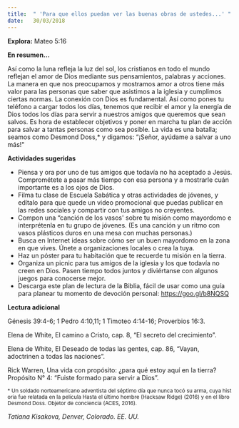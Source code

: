 ```yaml
---
title:  " 'Para que ellos puedan ver las buenas obras de ustedes...' "
date:   30/03/2018
---
```


**Explora:** Mateo 5:16 

**En resumen...**

Así como la luna refleja la luz del sol, los cristianos en todo el mundo reflejan el amor de Dios mediante sus pensamientos, palabras y acciones. La manera en que nos preocupamos y mostramos amor a otros tiene más valor para las personas que saber que asistimos a la iglesia y cumplimos ciertas normas. La conexión con Dios es fundamental. Así como pones tu teléfono a cargar todos los días, tenemos que recibir el amor y la energía de Dios todos los días para servir a nuestros amigos que queremos que sean salvos. Es hora de establecer objetivos y poner en marcha tu plan de acción para salvar a tantas personas como sea posible. La vida es una batalla; seamos como Desmond Doss,* y digamos: “¡Señor, ayúdame a salvar a uno más!" 

**Actividades sugeridas**

- Piensa y ora por uno de tus amigos que todavía no ha aceptado a Jesús. Comprométete a pasar más tiempo con esa persona y a mostrarle cuán importante es a los ojos de Dios. 
- Filma tu clase de Escuela Sabática y otras actividades de jóvenes, y edítalo para que quede un video promocional que puedas publicar en las redes sociales y compartir con tus amigos no creyentes. 
- Compon una “canción de los vasos' sobre tu misión como mayordomo e interprétenla en tu grupo de jóvenes. (Es una canción y un ritmo con vasos plásticos duros en una mesa con muchas personas.) 
- Busca en Internet ideas sobre cómo ser un buen mayordomo en la zona en que vives. Únete a organizaciones locales o crea la tuya. 
- Haz un póster para tu habitación que te recuerde tu misión en la tierra. 
- Organiza un picnic para tus amigos de la iglesia y los que todavía no creen en Dios. Pasen tiempo todos juntos y diviértanse con algunos juegos para conocerse mejor. 
- Descarga este plan de lectura de la Biblia, fácil de usar como una guía para planear tu momento de devoción personal: https://goo.gl/b8NQSQ 

**Lectura adicional**

Génesis 39:4-6; 1 Pedro 4:10,11; 1 Timoteo 4:14-16; Proverbios 16:3. 

Elena de White, El camino a Cristo, cap. 8, “El secreto del crecimiento". 

Elena de White, El Deseado de todas las gentes, cap. 86, “Vayan, adoctrinen a todas las naciones”. 

Rick Warren, Una vida con propósito: ¿para qué estoy aquí en la tierra? Propósito N° 4: “Fuiste formado para servir a Dios”. 

<sub>* Un soldado norteamericano adventista del séptimo día que nunca tocó su arma, cuya historia fue relatada en la película Hasta el último hombre (Hacksaw Ridge) (2016) y en el libro Desmond Doss. Objetor de conciencia (ACES, 2016).</sub>

_Tatiana Kisakova, Denver, Colorado. EE. UU._
